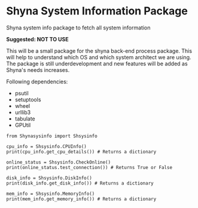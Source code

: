 # Shyna System Information Package

Shyna system info package to fetch all system information

****Suggested: NOT TO USE****

This will be a small package for the shyna back-end process package. This will help to understand which OS and which system architect we are using. The package is still underdevelopment and new features will be added as Shyna's needs increases.

Following dependencies:

* psutil
* setuptools
* wheel
* urllib3
* tabulate
* GPUtil

```
from Shynasysinfo import Shsysinfo

cpu_info = Shsysinfo.CPUInfo()
print(cpu_info.get_cpu_details()) # Returns a dictionary

online_status = Shsysinfo.CheckOnline() 
print(online_status.test_connection()) # Returns True or False

disk_info = Shsysinfo.DiskInfo() 
print(disk_info.get_disk_info()) # Returns a dictionary

mem_info = Shsysinfo.MemoryInfo() 
print(mem_info.get_memory_info()) # Returns a dictionary
```
